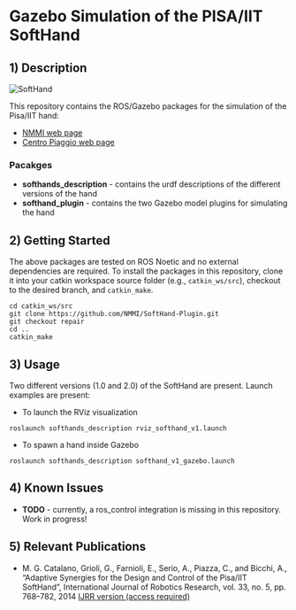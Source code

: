 # Gazebo Simulation of the PISA/IIT SoftHand

## 1) Description 

![SoftHand](https://github.com/NMMI/SoftHand-Plugin/blob/repair/images/soft-hand-gazebo.png)

This repository contains the ROS/Gazebo packages for the simulation of the Pisa/IIT hand:
* [NMMI web page](https://www.naturalmachinemotioninitiative.com/softhand)
* [Centro Piaggio web page](https://www.centropiaggio.unipi.it/pisaiit-softhand)

### Pacakges
* **softhands_description** - contains the urdf descriptions of the different versions of the hand
* **softhand_plugin** - contains the two Gazebo model plugins for simulating the hand

## 2) Getting Started

The above packages are tested on ROS Noetic and no external dependencies are required. To install the packages in this repository, clone it into your catkin workspace source folder (e.g., `catkin_ws/src`), checkout to the desired branch, and `catkin_make`.

```
cd catkin_ws/src
git clone https://github.com/NMMI/SoftHand-Plugin.git
git checkout repair
cd ..
catkin_make
```

## 3) Usage

Two different versions (1.0 and 2.0) of the SoftHand are present. Launch examples are present:

* To launch the RViz visualization
```
roslaunch softhands_description rviz_softhand_v1.launch 
```

* To spawn a hand inside Gazebo
```
roslaunch softhands_description softhand_v1_gazebo.launch 
```

## 4) Known Issues

* **TODO** - currently, a ros_control integration is missing in this repository. Work in progress!

## 5) Relevant Publications

* M. G. Catalano, Grioli, G., Farnioli, E., Serio, A., Piazza, C., and Bicchi, A., “Adaptive Synergies for the Design and Control of the Pisa/IIT SoftHand”, International Journal of Robotics Research, vol. 33, no. 5, pp. 768–782, 2014 [IJRR version (access required)](http://ijr.sagepub.com/content/33/5/768.abstract)

